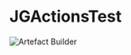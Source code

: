 # JGActionsTest

![Artefact Builder](https://github.com/spearse/JGActionsTest/workflows/Artefact%20Builder/badge.svg?branch=master)
